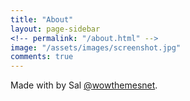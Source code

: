 ```yaml
---
title: "About"
layout: page-sidebar
<!-- permalink: "/about.html" -->
image: "/assets/images/screenshot.jpg"
comments: true
---
```

Made with <i class="fa fa-heart text-danger"></i> by Sal [@wowthemesnet](https://www.wowthemes.net/category/free-themes-templates/).
